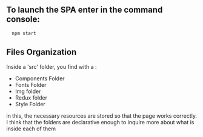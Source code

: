 ## To launch the SPA enter in the command console:

```bash
  npm start
```

## Files Organization
Inside a 'src' folder, you find with a :
* Components Folder
* Fonts Folder
* Img folder
* Redux folder
* Style Folder

in this, the necessary resources are stored so that the page works correctly.
I think that the folders are declarative enough to inquire more about what is inside each of them